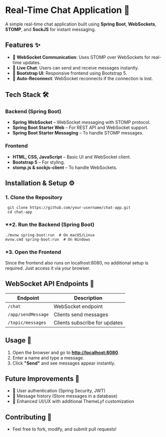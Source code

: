 # Real-Time Chat Application 🚀  

A simple real-time chat application built using **Spring Boot**, **WebSockets**, **STOMP**, and **SockJS** for instant messaging.

## Features ✨  
- 📡 **WebSocket Communication**: Uses STOMP over WebSockets for real-time updates.  
- 💬 **Live Chat**: Users can send and receive messages instantly.  
- 🎨 **Bootstrap UI**: Responsive frontend using Bootstrap 5.  
- 🔄 **Auto-Reconnect**: WebSocket reconnects if the connection is lost.  

## Tech Stack 🛠  
### **Backend (Spring Boot)**
- **Spring WebSocket** – WebSocket messaging with STOMP protocol.  
- **Spring Boot Starter Web** – For REST API and WebSocket support.  
- **Spring Boot Starter Messaging** – To handle STOMP messages.  

### **Frontend**
- **HTML, CSS, JavaScript** – Basic UI and WebSocket client.  
- **Bootstrap 5** – For styling.  
- **stomp.js & sockjs-client** – To handle WebSockets.  

## Installation & Setup ⚙️  

### **1. Clone the Repository**
    
     git clone https://github.com/your-username/chat-app.git
     cd chat-app


### **2. Run the Backend (Spring Boot)
    
    ./mvnw spring-boot:run  # On macOS/Linux
    mvnw.cmd spring-boot:run  # On Windows

### *3. Open the Frontend
Since the frontend also runs on localhost:8080, no additional setup is required. Just access it via your browser.


## WebSocket API Endpoints 🔌  

| Endpoint            | Description                      |
|---------------------|----------------------------------|
| `/chat`            | WebSocket endpoint              |
| `/app/sendMessage` | Clients send messages          |
| `/topic/messages`  | Clients subscribe for updates  |

## Usage 📝  
1. Open the browser and go to **[http://localhost:8080](http://localhost:8080)**.  
2. Enter a name and type a message.  
3. Click **"Send"** and see messages appear instantly.  


##  Future Improvements 🚀
- 🔐 User authentication (Spring Security, JWT)
- 📝 Message history (Store messages in a database)
- 🎨 Enhanced UI/UX with additional ThemeLyf customization

## Contributing 🤝
- Feel free to fork, modify, and submit pull requests!
